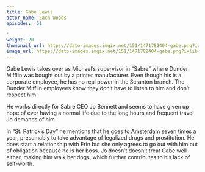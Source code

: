 ```yaml
---
title: Gabe Lewis
actor_name: Zach Woods
episodes: '51

'
weight: 20
thumbnail_url: https://dato-images.imgix.net/151/1471782404-gabe.png?ixlib=rb-1.1.0&ch=DPR%2CWidth&auto=compress%2Cformat&fit=crop&crop=faces&w=200&h=200
image_url: https://dato-images.imgix.net/151/1471782404-gabe.png?ixlib=rb-1.1.0&ch=DPR%2CWidth&auto=compress%2Cformat&w=500&fm=jpg
---
```


Gabe Lewis takes over as Michael’s supervisor in “Sabre” where Dunder Mifflin was bought out by a printer manufacturer. Even though his is a corporate employee, he has no real power in the Scranton branch. The Dunder Mifflin employees know they don’t have to listen to him and don’t respect him.

He works directly for Sabre CEO Jo Bennett and seems to have given up hope of ever having a normal life due to the long hours and frequent travel Jo demands of him.

In “St. Patrick’s Day” he mentions that he goes to Amsterdam seven times a year, presumably to take advantage of legalized drugs and prostitution. He does start a relationship with Erin but she only agrees to go out with him out of obligation because he is her boss. Jo doesn’t doesn’t treat Gabe well either, making him walk her dogs, which further contributes to his lack of self-worth.